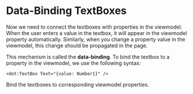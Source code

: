 ﻿Data-Binding TextBoxes
======================
Now we need to connect the textboxes with properties in the viewmodel. When the user enters a value in the textbox, it will appear in the
viewmodel property automatically. Similarly, when you change a property value in the viewmodel, this change should be propagated in the page.

This mechanism is called the **data-binding**. To bind the textbox to a property in the viewmodel, we use the following syntax:

```DOTHTML
<dot:TextBox Text="{value: Number1}" />
```
Bind the textboxes to corresponding viewmodel properties.

<sample Incorrect="../samples/TextBoxBindingIncorrect.dothtml"
        Correct="../samples/TextBoxBindingCorrect.dothtml"
        Validator="Lesson1Step6Validator"/>